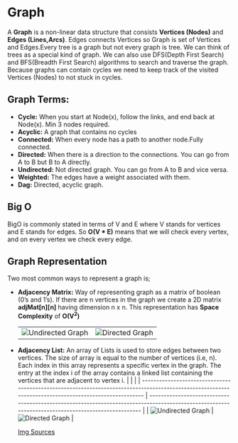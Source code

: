 # Graph

A <b>Graph</b> is a non-linear data structure that consists <b>Vertices (Nodes)</b> and <b>Edges (Lines,Arcs)</b>. Edges connects Vertices so Graph is set of Vertices and Edges.Every tree is a graph but not every graph is tree. We can think of trees as a special kind of graph. We can also use DFS(Depth First Search) and BFS(Breadth First Search) algorithms to search and traverse the graph. Because graphs can contain cycles we need to keep track of the visited Vertices (Nodes) to not stuck in cycles.

## Graph Terms:

- <b>Cycle:</b> When you start at Node(x), follow the links, and end back at Node(x). Min 3 nodes required.
- <b>Acyclic:</b> A graph that contains no cycles
- <b>Connected:</b> When every node has a path to another node.Fully connected.
- <b>Directed:</b> When there is a direction to the connections. You can go from A to B but B to A directly.
- <b>Undirected:</b> Not directed graph. You can go from A to B and vice versa.
- <b>Weighted:</b> The edges have a weight associated with them.
- <b>Dag:</b> Directed, acyclic graph.

## Big O

BigO is commonly stated in terms of V and E where V stands for vertices and E stands for edges. So <b>O(V \* E)</b> means that we will check every vertex, and on every vertex we check every edge.

## Graph Representation

Two most common ways to represent a graph is;

- <b>Adjacency Matrix:</b> Way of representing graph as a matrix of boolean (0’s and 1’s). If there are n vertices in the graph we create a 2D matrix <b>adjMat[n][n]</b> having dimension n x n. This representation has <b>Space Complexity</b> of <b>O(V<sup>2</sup>)</b>

  |                                                                                                                           |                                                                                                                       |
  | ------------------------------------------------------------------------------------------------------------------------- | --------------------------------------------------------------------------------------------------------------------- |
  | ![Undirected Graph](https://media.geeksforgeeks.org/wp-content/uploads/20230727130331/Undirected_to_Adjacency_matrix.png) | ![Directed Graph](https://media.geeksforgeeks.org/wp-content/uploads/20230727130528/Directed_to_Adjacency_matrix.png) |

- <b>Adjacency List:</b> An array of Lists is used to store edges between two vertices. The size of array is equal to the number of vertices (i.e, n). Each index in this array represents a specific vertex in the graph. The entry at the index i of the array contains a linked list containing the vertices that are adjacent to vertex i.
  | | |
  | ----------------------------------------------------------------------------------------------------------------------------------------------------- | ------------------------------------------------------------------------------------------------------------------------------------------------- |
  | ![Undirected Graph](https://media.geeksforgeeks.org/wp-content/uploads/20230727154843/Graph-Representation-of-Undirected-graph-to-Adjacency-List.png) | ![Directed Graph](https://media.geeksforgeeks.org/wp-content/uploads/20230727155209/Graph-Representation-of-Directed-graph-to-Adjacency-List.png) |

  [Img Sources](https://www.geeksforgeeks.org/graph-and-its-representations/)
